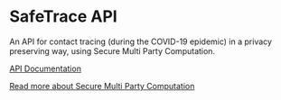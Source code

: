 # SafeTrace API

An API for contact tracing (during the COVID-19 epidemic) in a privacy preserving way, using Secure Multi Party Computation.

[API Documentation](https://github.com/factn/safetraceapi/blob/master/RestAPI/)

[Read more about Secure Multi Party Computation](https://github.com/factn/safetraceapi/blob/master/mpc/)
